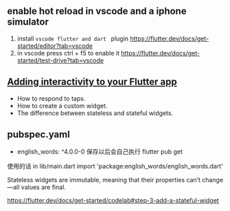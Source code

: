 ## enable hot reload in vscode and a iphone simulator

1. install `vscode flutter and dart ` plugin
   https://flutter.dev/docs/get-started/editor?tab=vscode
2. in vscode press ctrl + f5 to enable it
   https://flutter.dev/docs/get-started/test-drive?tab=vscode

## [Adding interactivity to your Flutter app](https://flutter.dev/docs/development/ui/interactive)

- How to respond to taps.
- How to create a custom widget.
- The difference between stateless and stateful widgets.

## pubspec.yaml

- english_words: ^4.0.0-0 保存以后会自己执行 flutter pub get

使用的话 in lib/main.dart import 'package:english_words/english_words.dart'

Stateless widgets are immutable, meaning that their properties can’t change—all values are final.

https://flutter.dev/docs/get-started/codelab#step-3-add-a-stateful-widget
